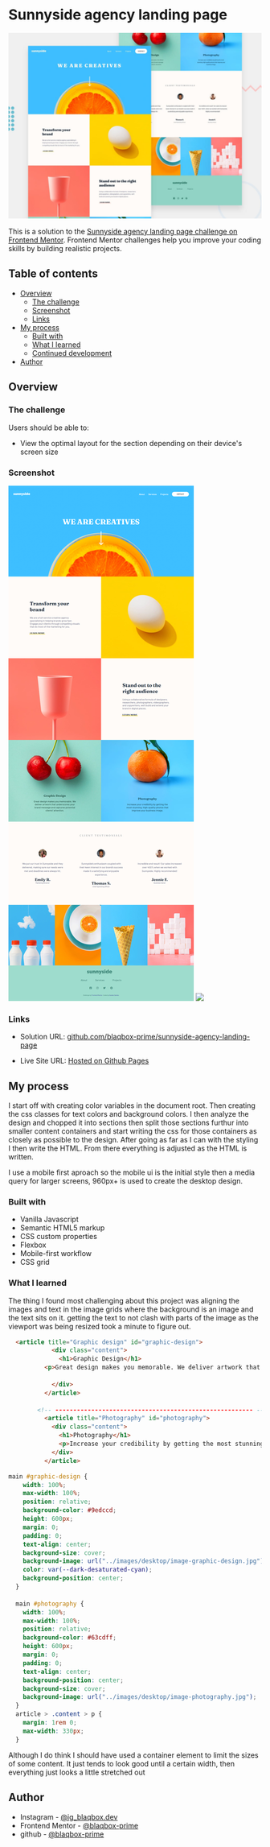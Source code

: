 # Sunnyside agency landing page

![Design preview for the Sunnyside agency landing page coding challenge](./design/desktop-preview.jpg)

This is a solution to the [Sunnyside agency landing page challenge on Frontend Mentor](https://www.frontendmentor.io/challenges/sunnyside-agency-landing-page-7yVs3B6ef). Frontend Mentor challenges help you improve your coding skills by building realistic projects.

## Table of contents

- [Overview](#overview)
  - [The challenge](#the-challenge)
  - [Screenshot](#screenshot)
  - [Links](#links)
- [My process](#my-process)
  - [Built with](#built-with)
  - [What I learned](#what-i-learned)
  - [Continued development](#continued-development)
- [Author](#author)



## Overview

### The challenge

Users should be able to:

- View the optimal layout for the section depending on their device's screen size

### Screenshot

![](./screenshots/desktop.png)
![](./screenshots/mobile.png)


### Links

- Solution URL: [github.com/blaqbox-prime/sunnyside-agency-landing-page](https://github.com/blaqbox-prime/sunnyside-agency-landing-page)

- Live Site URL: [Hosted on Github Pages](https://blaqbox-prime.github.io/sunnyside-agency-landing-page/)

## My process
I start off with creating color variables in the document root. Then creating the css classes for text colors and background colors. I then analyze the design and chopped it into sections then split those sections furthur into smaller content containers and start writing the css for those containers as closely as possible to the design. After going as far as I can with the styling I then write the HTML. From there everything is adjusted as the HTML is written.

I use a mobile first aproach so the mobile ui is the initial style then a media query for larger screens, 960px+ is used to create the desktop design. 

### Built with
- Vanilla Javascript
- Semantic HTML5 markup
- CSS custom properties
- Flexbox
- Mobile-first workflow
- CSS grid


### What I learned

The thing I found most challenging about this project was aligning the images and text in the image grids where the background is an image and the text sits on it. getting the text to not clash with parts of the image as the viewport was being resized took a minute to figure out. 

```html
  <article title="Graphic design" id="graphic-design">
            <div class="content">
              <h1>Graphic Design</h1>
          <p>Great design makes you memorable. We deliver artwork that underscores your brand message and captures potential clients’ attention.</p>
          
            </div>
          </article>

        <!-- ------------------------------------------------------- -->
          <article title="Photography" id="photography">
            <div class="content">
              <h1>Photography</h1>
              <p>Increase your credibility by getting the most stunning, high-quality photos that improve your business image.</p>
            </div>
          </article>
```


```css
main #graphic-design {
    width: 100%;
    max-width: 100%;
    position: relative;
    background-color: #9edccd;
    height: 600px;
    margin: 0;
    padding: 0;
    text-align: center;
    background-size: cover;
    background-image: url("../images/desktop/image-graphic-design.jpg");
    color: var(--dark-desaturated-cyan);
    background-position: center;
  }

  main #photography {
    width: 100%;
    max-width: 100%;
    position: relative;
    background-color: #63cdff;
    height: 600px;
    margin: 0;
    padding: 0;
    text-align: center;
    background-position: center;
    background-size: cover;
    background-image: url("../images/desktop/image-photography.jpg");
  }
  article > .content > p {
    margin: 1rem 0;
    max-width: 330px;
  }
```

Although I do think I should have used a container element to limit the sizes of some content. It just tends to look good until a certain width, then everything just looks a little stretched out

## Author

- Instagram - [@ig_blaqbox.dev](https://www.instagram.com/ig_blaqbox.dev)
- Frontend Mentor - [@blaqbox-prime](https://www.frontendmentor.io/profile/blaqbox-prime)
- github - [@blaqbox-prime](https://www.github.com/blaqbox-prime)
